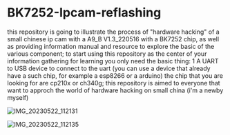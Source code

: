# BK7252-Ipcam-reflashing
this repository is going to illustrate the process of "hardware hacking" of a small chinese ip cam with a A9_B V1.3_220516 with a BK7252 chip, as well as providing information manual and resource to explore the basic of the various component;
to start using this repository as the center of your information gathering for learning you only need the basic thing:
1
  A UART to USB device to connect to the uart (you can use a device that already have a such chip, for example a esp8266 or a arduino) the chip that you are looking for are cp210x or ch340g;
this repository is aimed to everyone that want to approch the world of hardware hacking on small china
(i'm a newby myself)

![IMG_20230522_112131](https://github.com/RenatoDeRosa/BK7252-Ipcam-reflashing/assets/60145559/a35c2cd2-ab5c-45f8-8197-88a669e1545c)

![IMG_20230522_112135](https://github.com/RenatoDeRosa/BK7252-Ipcam-reflashing/assets/60145559/de7d92f3-6136-4f2e-9788-73220df4ae8e)
